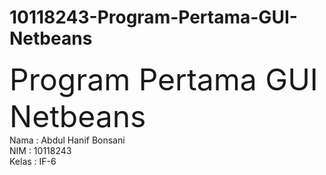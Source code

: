 # 10118243-Program-Pertama-GUI-Netbeans

<font size="12">Program Pertama GUI Netbeans</font><br>
Nama  : Abdul Hanif Bonsani <br>
NIM   : 10118243 <br>
Kelas : IF-6
